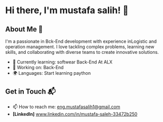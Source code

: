 # Hi there, I'm mustafa salih! 👋
## About Me 🚀

I'm a passionate in Bck-End development with experience inLogistic and operation management. I love tackling complex problems, learning new skills, and collaborating with diverse teams to create innovative solutions.

- 🌱 Currently learning: softwear Back-End At ALX
- 🔭 Working on: Back-End
- 🌍 Languages: Start learning paython
  
## Get in Touch 📬

- 📫 How to reach me: eng.mustafasalih1@gmail.com
- **[LinkedIn]** www.linkedin.com/in/mustafa-saleh-33472b250
